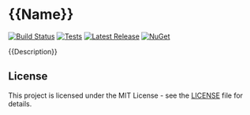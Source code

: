 # {{Name}}


[![Build Status](https://github.com/{{Github}}/{{Name}}/actions/workflows/release.yml/badge.svg)](https://github.com/{{Github}}/{{Name}}/actions/workflows/release.yml)
[![Tests](https://github.com/{{Github}}/{{Name}}/actions/workflows/tests.yml/badge.svg)](https://github.com/{{Github}}/{{Name}}/actions/workflows/tests.yml)
[![Latest Release](https://img.shields.io/github/v/release/{{Github}}/{{Name}})](https://github.com/{{Github}}/{{Name}}/releases/latest)
[![NuGet](https://img.shields.io/nuget/v/{{Author}}.{{Name}})](https://www.nuget.org/packages/{{Author}}.{{Name}})

{{Description}}

## License

This project is licensed under the MIT License - see the [LICENSE](LICENSE) file for details.
